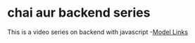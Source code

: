 # chai aur backend series

This is a video series on backend with javascript
-[Model Links](https://app.eraser.io/workspace/YtPqZ1VogxGy1jzIDkzj)

